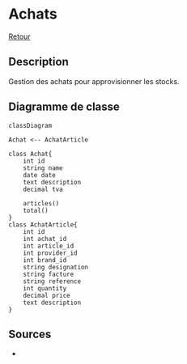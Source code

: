 # Achats

[Retour](../readme.md)

## Description

Gestion des achats pour approvisionner les stocks.

## Diagramme de classe

```mermaid
classDiagram 

Achat <-- AchatArticle

class Achat{
    int id
    string name
    date date
    text description
    decimal tva

    articles()
    total()
}
class AchatArticle{
    int id
    int achat_id
    int article_id
    int provider_id
    int brand_id
    string designation
    string facture
    string reference
    int quantity
    decimal price
    text description
}
```

## Sources

* []()
